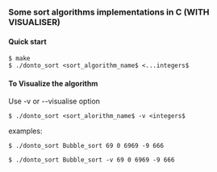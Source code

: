 ### Some sort algorithms implementations in C (WITH VISUALISER)

#### Quick start
```console
$ make
$ ./donto_sort <sort_algorithm_name$ <...integers$
```
#### To Visualize the algorithm
Use -v or --visualise option
```console
$ ./donto_sort <sort_alorithm_name$ -v <integers$
```
examples:
```console
$ ./donto_sort Bubble_sort 69 0 6969 -9 666
```
```console
$ ./donto_sort Bubble_sort -v 69 0 6969 -9 666
```
